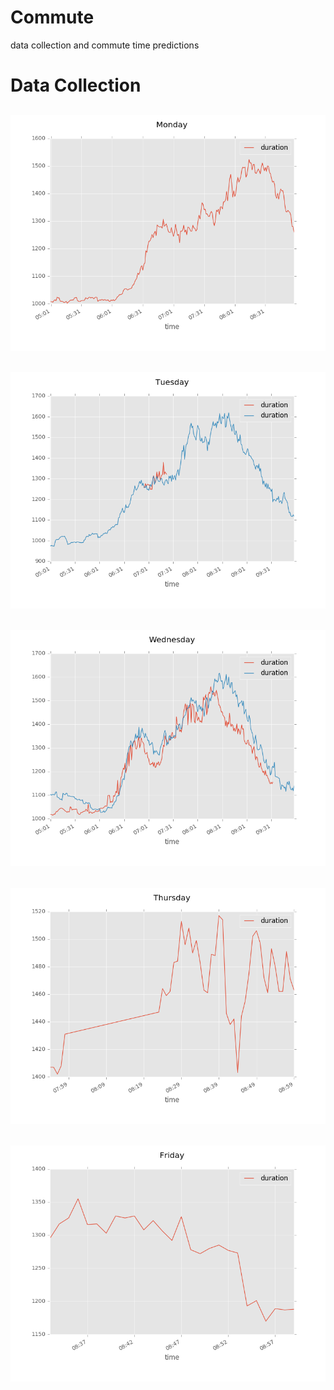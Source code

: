 # Commute
data collection and commute time predictions

# Data Collection
## ![Monday](images/Monday.png)
## ![Tuesday](images/Tuesday.png)
## ![Wednesday](images/Wednesday.png)
## ![Thursday](images/Thursday.png)
## ![Friday](images/Friday.png)
